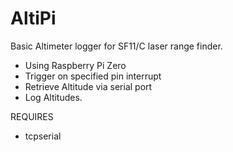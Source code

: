 # AltiPi
Basic Altimeter logger for SF11/C laser range finder.

- Using Raspberry Pi Zero
- Trigger on specified pin interrupt 
- Retrieve Altitude via serial port
- Log Altitudes.


REQUIRES
- tcpserial
